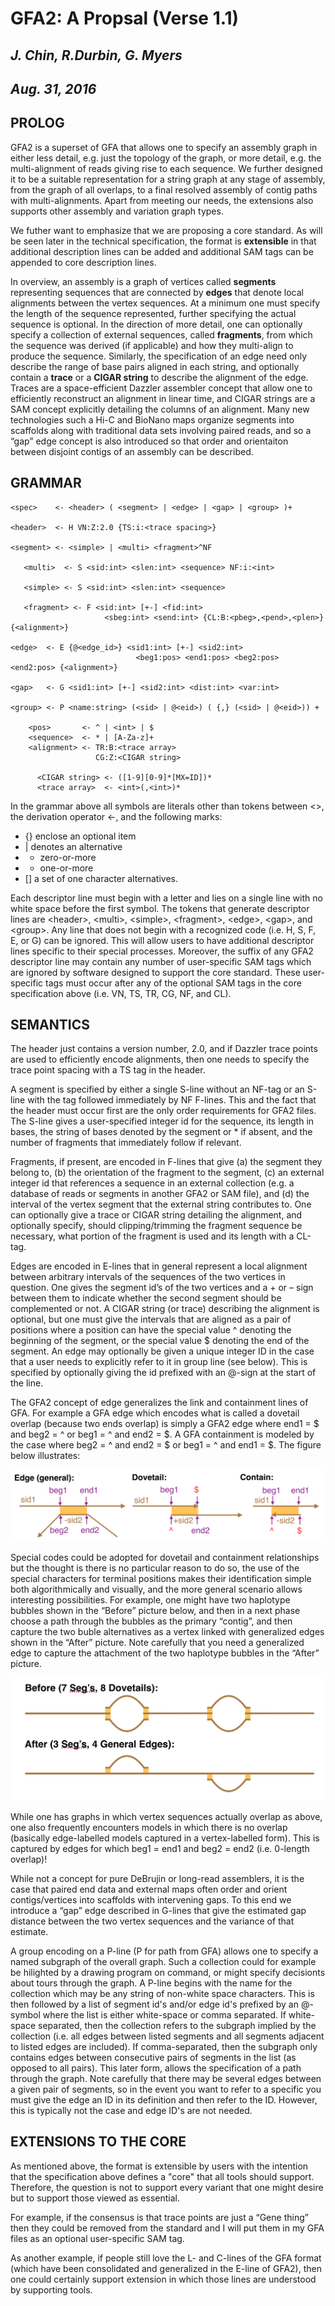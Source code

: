# **GFA2: A Propsal (Verse 1.1)**
## *J. Chin, R.Durbin, G. Myers*
## *Aug. 31, 2016*

## PROLOG

GFA2 is a superset of GFA that allows one to specify an assembly graph in either less detail,
e.g. just the topology of the graph, or more detail, e.g. the multi-alignment of reads giving
rise to each sequence.  We further designed it to be a suitable representation for a string
graph at any stage of assembly, from the graph of all overlaps, to a final resolved assembly
of contig paths with multi-alignments.  Apart from meeting our needs, the extensions also
supports other assembly and variation graph types.

We futher want to emphasize that we are proposing a core standard.  As will be seen later in
the technical specification, the format is **extensible** in that additional description lines
can be added and additional SAM tags can be appended to core description lines.

In overview, an assembly is a graph of vertices called **segments** representing sequences
that are connected by **edges** that denote local alignments between the vertex sequences.
At a minimum one must specify the length of the sequence represented, further specifying the
actual sequence is optional.  In the direction of more detail, one can optionally specify a
collection of external sequences, called **fragments**, from which the sequence was derived (if
applicable) and how they multi-align to produce the sequence.  Similarly, the specification
of an edge need only describe the range of base pairs aligned in each string, and optionally
contain a **trace** or a **CIGAR string** to describe the alignment of the edge.  Traces are a
space-efficient Dazzler assembler concept that allow one to efficiently reconstruct an
alignment in linear time, and CIGAR strings are a SAM concept explicitly detailing the
columns of an alignment.  Many new technologies such a Hi-C and BioNano maps organize segments
into scaffolds along with traditional data sets involving paired reads, and so a “gap” edge
concept is also introduced so that order and orientaiton between disjoint contigs of an
assembly can be described.

## GRAMMAR

```
<spec>    <- <header> ( <segment> | <edge> | <gap> | <group> )+

<header>  <- H VN:Z:2.0 {TS:i:<trace spacing>}

<segment> <- <simple> | <multi> <fragment>^NF
 
   <multi>  <- S <sid:int> <slen:int> <sequence> NF:i:<int> 
 
   <simple> <- S <sid:int> <slen:int> <sequence>

   <fragment> <- F <sid:int> [+-] <fid:int>
                     <sbeg:int> <send:int> {CL:B:<pbeg>,<pend>,<plen>} {<alignment>}

<edge>  <- E {@<edge_id>} <sid1:int> [+-] <sid2:int>
                            <beg1:pos> <end1:pos> <beg2:pos> <end2:pos> {<alignment>}

<gap>   <- G <sid1:int> [+-] <sid2:int> <dist:int> <var:int>

<group> <- P <name:string> (<sid> | @<eid>) ( {,} (<sid> | @<eid>)) +

    <pos>       <- ^ | <int> | $
    <sequence>  <- * | [A-Za-z]+
    <alignment> <- TR:B:<trace array>
                   CG:Z:<CIGAR string>

      <CIGAR string> <- ([1-9][0-9]*[MX=ID])*
      <trace array>  <- <int>(,<int>)*
```

In the grammar above all symbols are literals other than tokens between <>, the derivation
operator <-, and the following marks:
  * {} enclose an optional item
  * | denotes an alternative
  * * zero-or-more
  * + one-or-more
  * [] a set of one character alternatives.

Each descriptor line must begin with a letter and lies on a single line with no white space
before the first symbol.   The tokens that generate descriptor lines are \<header\>, \<multi\>,
\<simple\>, \<fragment\>, \<edge\>, \<gap\>, and \<group\>.
Any line that does not begin with a recognized code (i.e. H, S, F, E, or G) can be ignored.
This will allow users to have additional descriptor lines specific to their special processes.
Moreover, the suffix of any GFA2 descriptor line may contain any number of user-specific SAM
tags which are ignored by software designed to support the core standard.  These user-specific
tags must occur after any of the optional SAM tags in the core specification above
(i.e. VN, TS, TR, CG, NF, and CL).  

## SEMANTICS

The header just contains a version number, 2.0, and if Dazzler trace points are used to
efficiently encode alignments, then one needs to specify the trace point spacing with a
TS tag in the header.

A segment is specified by either a single S-line without an NF-tag or an S-line with the tag
followed immediately by NF F-lines.  This and the fact that the header must occur first are the
only order requirements for GFA2 files. The S-line gives a user-specified integer id for the
sequence, its length in bases, the string of bases denoted by the segment or * if absent, and
the number of fragments that immediately follow if relevant.

Fragments, if present, are encoded in F-lines that give (a) the segment they belong to, (b) the
orientation of the fragment to the segment, (c) an external integer id that references a sequence
in an external collection (e.g. a database of reads or segments in another GFA2 or SAM file),
and (d) the interval of the vertex segment that the external string contributes to.  One can
optionally give a trace or CIGAR string detailing the alignment, and optionally specify, should
clipping/trimming the fragment sequence be necessary, what portion of the fragment is used and
its length with a CL-tag.

Edges are encoded in E-lines that in general represent a local alignment between arbitrary
intervals of the sequences of the two vertices in question. One gives the segment id’s of
the two vertices and a + or – sign between them to indicate whether the second segment should
be complemented or not.  A CIGAR string (or trace) describing the alignment is optional, but
one must give the intervals that are aligned as a pair of positions where a position can have
the special value ^ denoting the beginning of the segment, or the special value $ denoting
the end of the segment.  An edge may optionally be given a unique integer ID in the case that
a user needs to explicitly refer to it in group line (see below).  This is specified by
optionally giving the id prefixed with an @-sign at the start of the line.

The GFA2 concept of edge generalizes the link and containment lines of GFA.  For example a GFA
edge which encodes what is called a dovetail overlap (because two ends overlap) is simply a GFA2
edge where end1 = $ and beg2 = ^ or beg1 = ^ and end2 = $.   A GFA containment is
modeled by the case where beg2 = ^ and end2 = $ or beg1 = ^ and end1 = $.  The figure
below illustrates:

![Fig. 1](GFA2.Fig1.png)

Special codes could be adopted for dovetail and containment relationships but the thought is
there is no particular reason to do so, the use of the special characters for terminal positions
makes their identification simple both algorithmically and visually, and the more general
scenario allows interesting possibilities.  For example, one might have two haplotype bubbles
shown in the “Before” picture below, and then in a next phase choose a path through the
bubbles as the primary “contig”, and then capture the two buble alternatives as a vertex
linked with generalized edges shown in the “After” picture.  Note carefully that you need a
generalized edge to capture the attachment of the two haplotype bubbles in the “After” picture.

![Fig. 2](GFA2.Fig2.png)
 
While one has graphs in which vertex sequences actually overlap as above, one also frequently
encounters models in which there is no overlap (basically edge-labelled models captured in a
vertex-labelled form).  This is captured by edges for which beg1 = end1 and beg2 = end2 (i.e.
0-length overlap)!

While not a concept for pure DeBrujin or long-read assemblers, it is the case that paired end
data and external maps often order and orient contigs/vertices into scaffolds with
intervening gaps.  To this end we introduce a “gap” edge described in G-lines that give the
estimated gap distance between the two vertex sequences and the variance of that estimate.

A group encoding on a P-line (P for path from GFA) allows one to specify a named subgraph of
the overall graph.  Such a collection could for example be hilighted by a drawing program on
command, or might specify decisionts about tours through the graph.  A P-line begins with the
name for the collection which may be any string of non-white space characters.  This is then
followed by a list of segment id's and/or edge id's prefixed by an @-symbol where the list
is either white-space or comma separated.  If white-space separated, then the collection
refers to the subgraph implied by the collection (i.e. all edges between listed segments and
all segments adjacent to listed edges are included).  If comma-separated, then the subgraph
only contains edges between consecutive pairs of segments in the list (as opposed to all
pairs).  This later form, allows the specification of a path through the graph.  Note carefully
that there may be several edges between a given pair of segments, so in the event you want
to refer to a specific you must give the edge an ID in its definition and then refer to the
ID.  However, this is typically not the case and edge ID's are not needed.

## EXTENSIONS TO THE CORE

As mentioned above, the format is extensible by users with the intention that the specification
above defines a "core" that all tools should support.  Therefore, the question is not to support
every variant that one might desire but to support those viewed as essential.

For example, if the consensus is that trace points are just a “Gene thing” then they could
be removed from the standard and I will put them in my GFA files as an optional user-specific
SAM tag.

As another example, if people still love the L- and C-lines of the GFA format (which have
been consolidated and generalized in the E-line of GFA2), then one could certainly support
extension in which those lines are understood by supporting tools.
